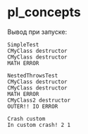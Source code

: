 # pl_concepts

Вывод при запуске:

```
SimpleTest
CMyClass destructor
CMyClass destructor
MATH ERROR

NestedThrowsTest
CMyClass destructor
CMyClass destructor
MATH ERROR
CMyClass2 destructor
OUTER!! IO ERROR

Crash custom
In custom crash! 2 1
```
